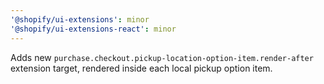 ```yaml
---
'@shopify/ui-extensions': minor
'@shopify/ui-extensions-react': minor
---
```


Adds new `purchase.checkout.pickup-location-option-item.render-after` extension target, rendered inside each local pickup option item.

